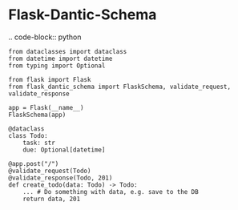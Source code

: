 Flask-Dantic-Schema
============

.. code-block:: python

    from dataclasses import dataclass
    from datetime import datetime
    from typing import Optional

    from flask import Flask
    from flask_dantic_schema import FlaskSchema, validate_request, validate_response

    app = Flask(__name__)
    FlaskSchema(app)

    @dataclass
    class Todo:
        task: str
        due: Optional[datetime]

    @app.post("/")
    @validate_request(Todo)
    @validate_response(Todo, 201)
    def create_todo(data: Todo) -> Todo:
        ... # Do something with data, e.g. save to the DB
        return data, 201
